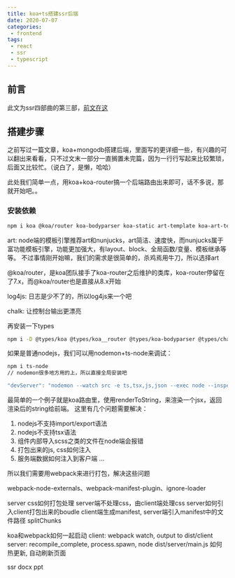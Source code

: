 ```yaml
---
title: koa+ts搭建ssr后端
date: 2020-07-07
categories:
 - frontend
tags:
 - react
 - ssr
 - typescript
---
```


## 前言
此文为ssr四部曲的第三部，[前文在这]()

## 搭建步骤
之前写过一篇文章，koa+mongodb搭建后端，里面写的更详细一些，有兴趣的可以翻出来看看，只不过文末一部分一直搁置未完篇，因为一行行写起来比较繁琐，后面又比较忙。（说白了，是懒，哈哈）

此处我们简单一点，用koa+koa-router搞一个后端路由出来即可，话不多说，那就开始吧。。

### 安装依赖
``` bash
npm i koa @koa/router koa-bodyparser koa-static art-template koa-art-template log4js chalk
```
art: node端的模板引擎推荐art和nunjucks，art简洁、速度快，而nunjucks属于富功能模板引擎，功能更加强大，有layout、block、全局函数/变量、模板继承等等。
不过事情刚开始嘛，我们的需求是很简单的，杀鸡焉用牛刀，所以选择art

@koa/router，是koa团队接手了koa-router之后维护的类库，koa-router停留在了7.x，而@koa/router也是直接从8.x开始

log4js: 日志是少不了的，所以log4js来一个吧

chalk: 让控制台输出更漂亮

再安装一下types
``` bash
npm i -D @types/koa @types/koa__router @types/koa-bodyparser @types/chalk
```

如果是普通nodejs，我们可以用nodemon+ts-node来调试：
``` bash
npm i ts-node
// nodemon很多地方用的上，所以直接全局安装吧
```
``` js
"devServer": "nodemon --watch src -e ts,tsx,js,json --exec node --inspect=127.0.0.1:9229 -r ts-node/register ./src/server/app.ts",
```

最简单的一个例子就是koa路由里，使用renderToString，来渲染一个jsx，返回渲染后的string给前端。
这里有几个问题需要解决：
1. nodejs不支持import/export语法
2. nodejs不支持tsx语法
3. 组件内部导入scss之类的文件在node端会报错
4. 打包出来的js, css如何注入
5. 服务端数据如何注入到客户端
...

所以我们需要用webpack来进行打包，解决这些问题

webpack-node-externals、webpack-manifest-plugin、ignore-loader














server css如何打包处理
    server端不处理css，由client端处理css
server如何引入client打包出来的boudle
    client端生成manifest, server端引入manifest中的文件路径
splitChunks

koa和webpack如何一起启动
    client: webpack watch, output to dist/client
    server: recompile_complete, process.spawn, node dist/server/main.js
如何热更新, 自动刷新页面






ssr
docx
ppt